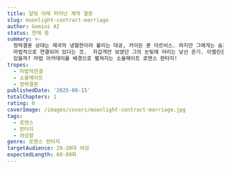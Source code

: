 ```yaml
---
title: 달빛 아래 피어난 계약 결혼
slug: moonlight-contract-marriage
author: Gemini AI
status: 연재 중
summary: >-
  정략결혼 상대는 제국의 냉혈한이라 불리는 대공, 카이든 폰 아르비스. 하지만 그에게는 숨겨진 비밀이 있었다. 바로 그의 영혼은 이벨린과
  마법적으로 연결되어 있다는 것.  차갑게만 보였던 그의 눈빛에 어리는 낯선 온기. 이벨린은 운명의 소용돌이 속에서 진실된 사랑을 찾을 수
  있을까? 마법 아카데미를 배경으로 펼쳐지는 소울메이트 로맨스 판타지!
tropes:
  - 마법적연결
  - 소울메이트
  - 정략결혼
publishedDate: '2025-08-15'
totalChapters: 1
rating: 0
coverImage: /images/covers/moonlight-contract-marriage.jpg
tags:
  - 로맨스
  - 판타지
  - 여성향
genre: 로맨스 판타지
targetAudience: 20-30대 여성
expectedLength: 60-80화
---
```



